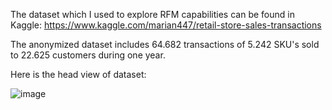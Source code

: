 The dataset which I used to explore RFM capabilities can be found in Kaggle: https://www.kaggle.com/marian447/retail-store-sales-transactions

The anonymized dataset includes 64.682 transactions of 5.242 SKU's sold to 22.625 customers during one year.

Here is the head view of dataset:

![image](https://user-images.githubusercontent.com/56751567/118113830-749e0200-b3ef-11eb-8745-bb405e341f8a.png)

